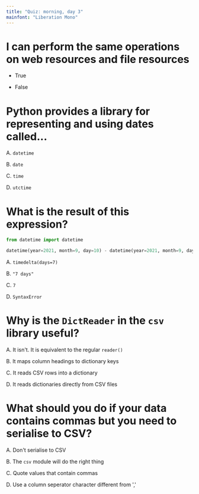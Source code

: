 ```yaml
---
title: "Quiz: morning, day 3"
mainfont: "Liberation Mono"
---
```


# I can perform the same operations on web resources and file resources

- True

- False


# Python provides a library for representing and using dates called...

A.  `datetime`

B.  `date`

C.  `time`

D.  `utctime`

# What is the result of this expression?

```python
from datetime import datetime

datetime(year=2021, month=9, day=10) - datetime(year=2021, month=9, day=3)
```

A.  `timedelta(days=7)`

B.  `"7 days"`

C.  `7`

D.  `SyntaxError`


# Why is the `DictReader` in the `csv` library useful?

A.  It isn't. It is equivalent to the regular `reader()`

B.  It maps column headings to dictionary keys

C.  It reads CSV rows into a dictionary

D.  It reads dictionaries directly from CSV files


# What should you do if your data contains commas but you need to serialise to CSV?

A.  Don't serialise to CSV

B.  The `csv` module will do the right thing

C.  Quote values that contain commas

D.  Use a column seperator character different from ','
